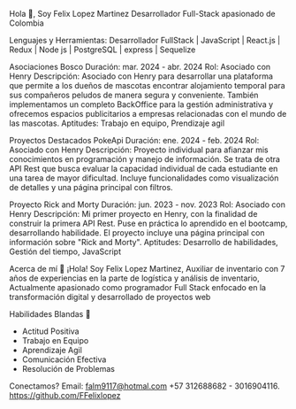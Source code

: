 
Hola 👋, Soy Felix Lopez Martinez
Desarrollador Full-Stack apasionado de Colombia




Lenguajes y Herramientas:
Desarrollador FullStack | JavaScript | React.js | Redux | Node js | PostgreSQL | express | Sequelize

Asociaciones
Bosco
Duración: mar. 2024 - abr. 2024
Rol: Asociado con Henry
Descripción: Asociado con Henry para desarrollar una plataforma que permite a los dueños de mascotas encontrar alojamiento temporal para sus compañeros peludos de manera segura y conveniente. También implementamos un completo BackOffice para la gestión administrativa y ofrecemos espacios publicitarios a empresas relacionadas con el mundo de las mascotas.
Aptitudes: Trabajo en equipo, Prendizaje agil

Proyectos Destacados
PokeApi
Duración: ene. 2024 - feb. 2024
Rol: Asociado con Henry
Descripción: Proyecto individual para afianzar mis conocimientos en programación y manejo de información. Se trata de otra API Rest que busca evaluar la capacidad individual de cada estudiante en una tarea de mayor dificultad. Incluye funcionalidades como visualización de detalles y una página principal con filtros.


Proyecto Rick and Morty
Duración: jun. 2023 - nov. 2023
Rol: Asociado con Henry
Descripción: Mi primer proyecto en Henry, con la finalidad de construir la primera API Rest. Puse en práctica lo aprendido en el bootcamp, desarrollando habilidade. El proyecto incluye una página principal con información sobre "Rick and Morty".
Aptitudes: Desarrollo de habilidades, Gestión del tiempo, JavaScript

Acerca de mí 🚀
 ¡Hola! Soy Felix Lopez Martinez, Auxiliar de inventario con 7 años de experiencias en la parte de logística y análisis de inventario, Actualmente apasionado como programador Full Stack enfocado en la transformación digital y desarrollado de proyectos web

Habilidades Blandas 🤝
- Actitud Positiva
 - Trabajo en Equipo
 - Aprendizaje Agil 
 - Comunicación Efectiva
 - Resolución de Problemas


Conectamos?
Email: falm9117@hotmal.com
+57 312688682 - 3016904116.
https://github.com/FFelixlopez

